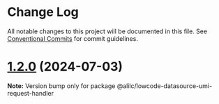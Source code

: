 # Change Log

All notable changes to this project will be documented in this file.
See [Conventional Commits](https://conventionalcommits.org) for commit guidelines.

# [1.2.0](https://github.com/alibaba/lowcode-datasource/compare/v1.1.4...v1.2.0) (2024-07-03)

**Note:** Version bump only for package @alilc/lowcode-datasource-umi-request-handler
